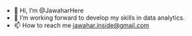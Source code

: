- 👋 Hi, I’m @JawaharHere
- 👀 I’m working forward to develop my skills in data analytics.  
- 📫 How to reach me jawahar.inside@gmail.com

<!---
JawaharHere/JawaharHere is a ✨ special ✨ repository because its `README.md` (this file) appears on your GitHub profile.
You can click the Preview link to take a look at your changes.
--->

